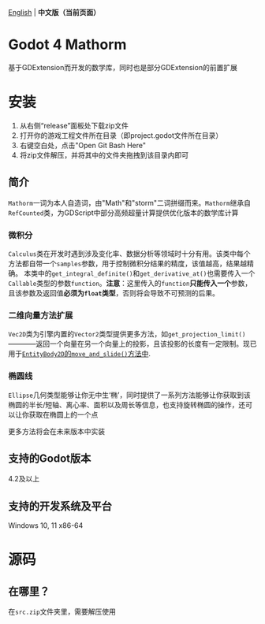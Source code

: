 [English](README.md) | **中文版（当前页面）**
# Godot 4 Mathorm
基于GDExtension而开发的数学库，同时也是部分GDExtension的前置扩展

# 安装
1. 从右侧“release”面板处下载zip文件
2. 打开你的游戏工程文件所在目录（即project.godot文件所在目录）
3. 右键空白处，点击"Open Git Bash Here"
4. 将zip文件解压，并将其中的文件夹拖拽到该目录内即可

## 简介
`Mathorm`一词为本人自造词，由"Math"和"storm"二词拼缀而来。`Mathorm`继承自`RefCounted`类，为GDScript中部分高频超量计算提供优化版本的数学库计算

### 微积分
`Calculus`类在开发时遇到涉及变化率、数据分析等领域时十分有用。该类中每个方法都自带一个`samples`参数，用于控制微积分结果的精度，该值越高，结果越精确。 本类中的`get_integral_definite()`和`get_derivative_at()`也需要传入一个`Callable`类型的参数`function`。**注意**：这里传入的`function`**只能传入一个**参数，且该参数及返回值**必须为`float`类型**，否则将会导致不可预测的后果。  

### 二维向量方法扩展
`Vec2D`类为引擎内置的`Vector2`类型提供更多方法，如`get_projection_limit()`————返回一个向量在另一个向量上的投影，且该投影的长度有一定限制。现已用于[`EntityBody2D`的`move_and_slide()`方法中](https://github.com/Lazy-Rabbit-2001/Godot-4-EntityBody2D).

### 椭圆线
`Ellipse`几何类型能够让你无中生‘椭’，同时提供了一系列方法能够让你获取到该椭圆的半长/短轴、离心率、面积以及周长等信息，也支持旋转椭圆的操作，还可以让你获取在椭圆上的一个点

更多方法将会在未来版本中实装

## 支持的Godot版本
4.2及以上

## 支持的开发系统及平台
Windows 10, 11 x86-64

# 源码
## 在哪里？
在`src.zip`文件夹里，需要解压使用
